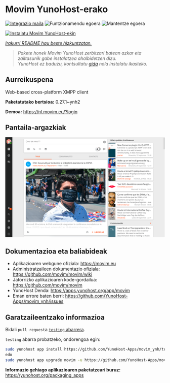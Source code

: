 <!--
Ohart ongi: README hau automatikoki sortu da <https://github.com/YunoHost/apps/tree/master/tools/readme_generator>ri esker
EZ editatu eskuz.
-->

# Movim YunoHost-erako

[![Integrazio maila](https://dash.yunohost.org/integration/movim.svg)](https://ci-apps.yunohost.org/ci/apps/movim/) ![Funtzionamendu egoera](https://ci-apps.yunohost.org/ci/badges/movim.status.svg) ![Mantentze egoera](https://ci-apps.yunohost.org/ci/badges/movim.maintain.svg)

[![Instalatu Movim YunoHost-ekin](https://install-app.yunohost.org/install-with-yunohost.svg)](https://install-app.yunohost.org/?app=movim)

*[Irakurri README hau beste hizkuntzatan.](./ALL_README.md)*

> *Pakete honek Movim YunoHost zerbitzari batean azkar eta zailtasunik gabe instalatzea ahalbidetzen dizu.*  
> *YunoHost ez baduzu, kontsultatu [gida](https://yunohost.org/install) nola instalatu ikasteko.*

## Aurreikuspena

Web-based cross-platform XMPP client


**Paketatutako bertsioa:** 0.27.1~ynh2

**Demoa:** <https://nl.movim.eu/?login>

## Pantaila-argazkiak

![Movim(r)en pantaila-argazkia](./doc/screenshots/movim.png)

## Dokumentazioa eta baliabideak

- Aplikazioaren webgune ofiziala: <https://movim.eu>
- Administratzaileen dokumentazio ofiziala: <https://github.com/movim/movim/wiki>
- Jatorrizko aplikazioaren kode-gordailua: <https://github.com/movim/movim>
- YunoHost Denda: <https://apps.yunohost.org/app/movim>
- Eman errore baten berri: <https://github.com/YunoHost-Apps/movim_ynh/issues>

## Garatzaileentzako informazioa

Bidali `pull request`a [`testing` abarrera](https://github.com/YunoHost-Apps/movim_ynh/tree/testing).

`testing` abarra probatzeko, ondorengoa egin:

```bash
sudo yunohost app install https://github.com/YunoHost-Apps/movim_ynh/tree/testing --debug
edo
sudo yunohost app upgrade movim -u https://github.com/YunoHost-Apps/movim_ynh/tree/testing --debug
```

**Informazio gehiago aplikazioaren paketatzeari buruz:** <https://yunohost.org/packaging_apps>

